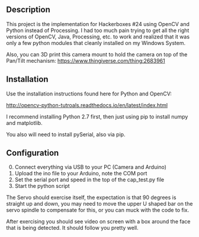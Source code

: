 
Description
-----------------
This project is the implementation for Hackerboxes #24 using OpenCV and Python instead of Processing.   I had too much pain trying to get all the right versions of OpenCV, Java, Processing, etc. to work and realized that it was only a few python modules that cleanly installed on my Windows System.

Also, you can 3D print this camera mount to hold the camera on top of the Pan/Tilt mechanism: https://www.thingiverse.com/thing:2683961

Installation 
-------------------------
Use the installation instructions found here for Python and OpenCV:

http://opencv-python-tutroals.readthedocs.io/en/latest/index.html

I recommend installing Python 2.7 first, then just using pip to install numpy and matplotlib.

You also will need to install pySerial, also via pip.

Configuration
--------------------------
0.  Connect everything via USB to your PC (Camera and Arduino)
1.  Upload the ino file to your Arduino, note the COM port
2.  Set the serial port and speed in the top of the cap_test.py file
3.  Start the python script

The Servo should exercise itself, the expectation is that 90 degrees is straight up and down, you may need to move the upper U shaped bar on the servo spindle to compensate for this, or you can muck with the code to fix.

After exercising you should see video on screen with a box around the face that is being detected.  It should follow you pretty well.  


